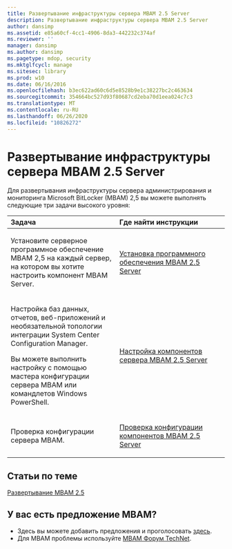 ```yaml
---
title: Развертывание инфраструктуры сервера MBAM 2.5 Server
description: Развертывание инфраструктуры сервера MBAM 2.5 Server
author: dansimp
ms.assetid: e85a60cf-4cc1-4906-8da3-442232c374af
ms.reviewer: ''
manager: dansimp
ms.author: dansimp
ms.pagetype: mdop, security
ms.mktglfcycl: manage
ms.sitesec: library
ms.prod: w10
ms.date: 06/16/2016
ms.openlocfilehash: b3ec622ad60c6d5e8528b9e1c38227bc2c463634
ms.sourcegitcommit: 354664bc527d93f80687cd2eba70d1eea024c7c3
ms.translationtype: MT
ms.contentlocale: ru-RU
ms.lasthandoff: 06/26/2020
ms.locfileid: "10826272"
---
```

# Развертывание инфраструктуры сервера MBAM 2.5 Server


Для развертывания инфраструктуры сервера администрирования и мониторинга Microsoft BitLocker (MBAM) 2,5 вы можете выполнять следующие три задачи высокого уровня:

<table>
<colgroup>
<col width="50%" />
<col width="50%" />
</colgroup>
<thead>
<tr class="header">
<th align="left">Задача</th>
<th align="left">Где найти инструкции</th>
</tr>
</thead>
<tbody>
<tr class="odd">
<td align="left"><p>Установите серверное программное обеспечение MBAM 2,5 на каждый сервер, на котором вы хотите настроить компонент MBAM Server.</p></td>
<td align="left"><p><a href="installing-the-mbam-25-server-software.md" data-raw-source="[Installing the MBAM 2.5 Server Software](installing-the-mbam-25-server-software.md)">Установка программного обеспечения MBAM 2.5 Server</a></p></td>
</tr>
<tr class="even">
<td align="left"><p>Настройка баз данных, отчетов, веб-приложений и необязательной топологии интеграции System Center Configuration Manager.</p>
<p>Вы можете выполнить настройку с помощью мастера конфигурации сервера MBAM или командлетов Windows PowerShell.</p></td>
<td align="left"><p><a href="configuring-the-mbam-25-server-features.md" data-raw-source="[Configuring the MBAM 2.5 Server Features](configuring-the-mbam-25-server-features.md)">Настройка компонентов сервера MBAM 2.5 Server</a></p></td>
</tr>
<tr class="odd">
<td align="left"><p>Проверка конфигурации сервера MBAM.</p></td>
<td align="left"><p><a href="validating-the-mbam-25-server-feature-configuration.md" data-raw-source="[Validating the MBAM 2.5 Server Feature Configuration](validating-the-mbam-25-server-feature-configuration.md)">Проверка конфигурации компонентов MBAM 2.5 Server</a></p></td>
</tr>
</tbody>
</table>

 

## Статьи по теме


[Развертывание MBAM 2.5](deploying-mbam-25.md)

 
## У вас есть предложение MBAM?
- Здесь вы можете добавить предложения и проголосовать [здесь](http://mbam.uservoice.com/forums/268571-microsoft-bitlocker-administration-and-monitoring). 
- Для MBAM проблемы используйте [MBAM Форум TechNet](https://social.technet.microsoft.com/Forums/home?forum=mdopmbam).
 





